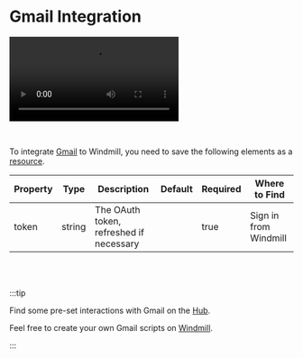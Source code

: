 # Gmail Integration

<video
    className="border-2 rounded-xl object-cover w-full h-full dark:border-gray-800"
    autoPlay
    loop
    controls
    id="main-video"
    src="/videos/adding_gmail_resource.mp4"
/>

<br/>

To integrate [Gmail](https://mail.google.com/mail/) to Windmill, you need to save the following elements as a [resource](../core_concepts/3_resources_and_types/index.mdx).

| Property | Type   | Description                             | Default | Required | Where to Find         |
| -------- | ------ | --------------------------------------- | ------- | -------- | --------------------- |
| token    | string | The OAuth token, refreshed if necessary |         | true     | Sign in from Windmill |

<br/><br/>

:::tip

Find some pre-set interactions with Gmail on the [Hub](https://hub.windmill.dev/integrations/gmail).

Feel free to create your own Gmail scripts on [Windmill](../getting_started/00_how_to_use_windmill/index.mdx).

:::
